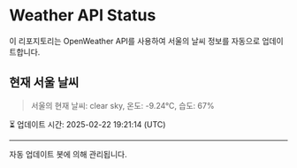 
# Weather API Status

이 리포지토리는 OpenWeather API를 사용하여 서울의 날씨 정보를 자동으로 업데이트합니다.

## 현재 서울 날씨
> 서울의 현재 날씨: clear sky, 온도: -9.24°C, 습도: 67%

⏳ 업데이트 시간: 2025-02-22 19:21:14 (UTC)

---
자동 업데이트 봇에 의해 관리됩니다.
